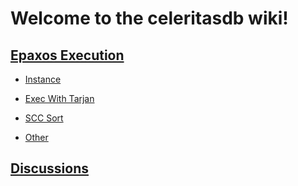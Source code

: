 # Welcome to the celeritasdb wiki!

## [Epaxos Execution](https://github.com/openacid/celeritasdb/wiki/Epaxos-execution)

- [Instance](https://github.com/openacid/celeritasdb/wiki/Epaxos-execution#Instance)

- [Exec With Tarjan](https://github.com/openacid/celeritasdb/wiki/Epaxos-execution#%E7%9C%8B%E4%B8%8B%E6%89%A7%E8%A1%8C%E8%BF%87%E7%A8%8B)

- [SCC Sort](https://github.com/openacid/celeritasdb/wiki/Epaxos-execution#%E5%BC%BA%E8%BF%9E%E9%80%9A%E5%88%86%E9%87%8F%E5%AE%9A%E5%BA%8F)

- [Other](https://github.com/openacid/celeritasdb/wiki/Epaxos-execution#%E5%85%B6%E5%AE%83%E5%AE%9E%E7%8E%B0%E7%BB%86%E8%8A%82)

## [Discussions](https://github.com/openacid/celeritasdb/wiki/Discussion)
